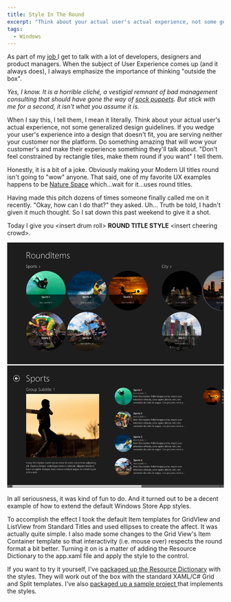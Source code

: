 ```yaml
---
title: Style In The Round
excerpt: "Think about your actual user's actual experience, not some generalized design guidelines. If you wedge your user's experience into a design that doesn't fit, you are serving neither your customer nor the platform. Do something amazing that will wow your customer's and make their experience something they'll talk about. Make something ROUND!"
tags:
  - Windows
---
```

As part of my <a href="//massivescale.com/about/" target="_blank">job </a>I get to talk with a lot of developers, designers and product managers. When the subject of User Experience comes up (and it always does), I always emphasize the importance of thinking "outside the box".

<em>Yes, I know. It is a horrible cliché, a vestigial remnant of bad management consulting that should have gone the way of <a href="http://siliconangle.com/files/2011/03/pets-dot-com1-300x300.jpg" target="_blank">sock puppets</a>. But stick with me for a second, it isn't what you assume it is.
</em>

When I say this, I tell them, I mean it literally. Think about your actual user's actual experience, not some generalized design guidelines. If you wedge your user's experience into a design that doesn't fit, you are serving neither your customer nor the platform. Do something amazing that will wow your customer's and make their experience something they'll talk about. "Don't feel constrained by rectangle tiles, make them round if you want" I tell them.

Honestly, it is a bit of a joke. Obviously making your Modern UI titles round isn't going to "wow" anyone. That said, one of my favorite UX examples happens to be <a href="http://apps.microsoft.com/windows/en-us/app/naturespace-relax-meditate/5705b6e7-6912-42b3-9267-e79243931ee1/m/ROW" target="_blank">Nature Space</a> which…wait for it…uses round titles.

Having made this pitch dozens of times someone finally called me on it recently. "Okay, how can I do that?" they asked. Uh… Truth be told, I hadn't given it much thought. So I sat down this past weekend to give it a shot.

Today I give you &lt;insert drum roll&gt; <strong>ROUND TITLE STYLE</strong> &lt;insert cheering crowd&gt;.

<img alt="" src="/assets/wp/2013/03/031313_1546_OutsidetheB1.png" />

<img alt="" src="/assets/wp/2013/03/031313_1546_OutsidetheB2.png" />

In all seriousness, it was kind of fun to do. And it turned out to be a decent example of how to extend the default Windows Store App styles.

To accomplish the effect I took the default Item templates for GridVIew and ListView from Standard Titles and used ellipses to create the affect. It was actually quite simple. I also made some changes to the Grid View's Item Container template so that interactivity (i.e. mouse over) respects the round format a bit better. Turning it on is a matter of adding the Resource Dictionary to the app.xaml file and apply the style to the control.

If you want to try it yourself, I've <a href="/assets/wp/2013/03/RoundItemStyles.zip" target="_blank">packaged up the Resource Dictionary</a> with the styles. They will work out of the box with the standard XAML/C# Grid and Split templates. I've also <a href="/assets/wp/2013/03/RoundItemsProject.zip" target="_blank">packaged up a sample project </a>that implements the styles.